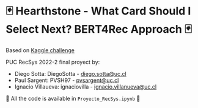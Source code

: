 # :black_joker: Hearthstone - What Card Should I Select Next? BERT4Rec Approach :black_joker:
Based on [Kaggle challenge](https://www.kaggle.com/competitions/what-card-should-i-select-next)

PUC RecSys 2022-2 final proyect by:
* Diego Sotta: DiegoSotta - diego.sotta@uc.cl
* Paul Sargent: PVSH97 - pvsargent@uc.cl
* Ignacio Villaueva: ignaciovilla - ignacio.villanueva@uc.cl

:rocket: All the code is available in `Proyecto_RecSys.ipynb` :rocket: 

